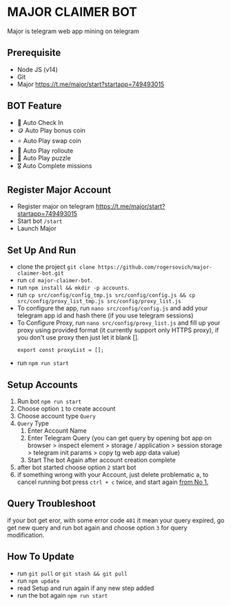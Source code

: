 # MAJOR CLAIMER BOT

Major is telegram web app mining on telegram

## Prerequisite

- Node JS (v14)
- Git
- Major https://t.me/major/start?startapp=749493015
  
## BOT Feature

- 🤖 Auto Check In
- 🪙 Auto Play bonus coin
- ⭐ Auto Play swap coin
- 🎯 Auto Play rolloute
- 🧩 Auto Play puzzle
- 🎖️ Auto Complete missions

## Register Major Account

- Register major on telegram https://t.me/major/start?startapp=749493015
- Start bot `/start`
- Launch Major

## Set Up And Run

- clone the project `git clone https://github.com/rogersovich/major-claimer-bot.git`
- run `cd major-claimer-bot`.
- run `npm install && mkdir -p accounts`.
- run `cp src/config/config_tmp.js src/config/config.js && cp src/config/proxy_list_tmp.js src/config/proxy_list.js`
- To configure the app, run `nano src/config/config.js` and add your telegram app id and hash there (if you use telegram sessions)
- To Configure Proxy, run `nano src/config/proxy_list.js` and fill up your proxy using provided format (it currently support only HTTPS proxy), if you don't use proxy then just let it blank [].
   ```
   export const proxyList = [];
   ```
- run `npm run start`

## Setup Accounts

1. Run bot `npm run start`
2. Choose option `1` to create account
3. Choose account type `Query`
4. `Query` Type
   1. Enter Account Name
   2. Enter Telegram Query (you can get query by opening bot app on browser > inspect element > storage / application > session storage > telegram init params > copy tg web app data value)
   3. Start The bot Again after account creation complete
5.  after bot started choose option `2` start bot
6.  if something wrong with your Account, just delete problematic a, to cancel running bot press `ctrl + c` twice, and start again [from No 1.](#setup-accounts)

## Query Troubleshoot
if your bot get eror, with some error code `401` it mean your query expired, go get new query and run bot again and choose option `3` for query modification. 

## How To Update

- run `git pull` or `git stash && git pull`
- run `npm update`
- read Setup and run again if any new step added
- run the bot again `npm run start`
